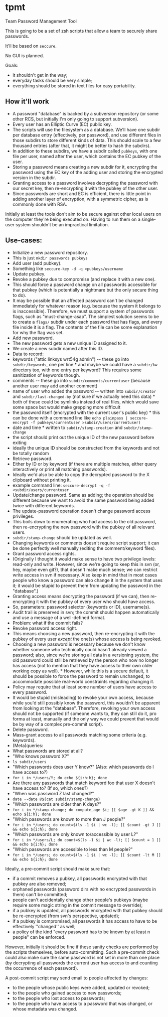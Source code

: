 # tpmt
Team Password Management Tool

This is going to be a set of zsh scripts that allow a team to securely share passwords.

It'll be based on `seccure`.

No GUI is planned.

Goals:

 * it shouldn't get in the way;
 * everyday tasks should be very simple;
 * everything should be stored in text files for easy portability.

## How it'll work

 * A password "database" is backed by a subversion repository (or some other RCS, but initially I'm only going to support subversion).
 * Every user has an Elliptic Curve (EC) public key.
 * The scripts will use the filesystem as a database. We'll have one subdir per database entry (effectively, per password), and use different files in those subdirs to store different kinds of data. This should scale to a few thousand entries (after that, it might be better to hash the subdirs).
 * In addition to these subdirs, we have a subdir called `pubkeys`, with one file per user, named after the user, which contains the EC pubkey of the user.
 * Storing a password means creating a new subdir for it, encrypting the password using the EC key of the adding user and storing the encrypted version in the subdir.
 * Granting access to a password involves decrypting the password with our secret key, then re-encrypting it with the pubkey of the other user.
  * Since passwords are short and EC is efficient, there is little point in adding another layer of encryption, with a symmetric cipher, as is commonly done with RSA.

Initially at least the tools don't aim to be secure against other local users on the computer they're being executed on. Having to run them on a single-user system shouldn't be an impractical limitation.

## Use-cases:

 * Initialize a new password repository.
  * This is just `mkdir passwords pubkeys`
 * Add user (add pubkey).
  * Something like `seccure-key -d -q >pubkeys/username`
 * Update pubkey.
 * Revoke a pubkey due to compromise (and replace it with a new one).
  * This should force a password change on all passwords accessible for that pubkey (which is potentially a nightmare but the only secure thing to do).
   * It may be possible that an affected password can't be changed immediately for whatever reason (e.g. because the system it belongs to is inaccessible). Therefore, we must support a system of passwords flags, such as "must-change-asap". The simplest solution seems to be to create a `flags/` subdir under each password that has flags, and every file inside it is a flag. The contents of the file can be some explanation for why the flag was set.
 * Add new password.
  * The new password gets a new unique ID assigned to it.
  * We create a new subdir named after this ID.
  * Data to record:
   * keywords ("attic linksys wrt54g admin") -- these go into `subdir/keywords`, one per line
    * and maybe we could have a `subdir/kw` directory too, with one entry per keyword? This requires some sanitization of keywords though.
   * comments -- these go into `subdir/comments/currentuser` (because another user may add another comment)
   * name of user who added the password -- written into `subdir/creator` and `subdir/last-changed-by` (not sure if we actually need this data)
    * both of these could be symlinks instead of real files, which would save some space but would make grepping more difficult
   * the password itself (encrypted with the current user's public key)
    * this can be done with a command line like `echo plainpass | seccure-encrypt -f pubkeys/currentuser >subdir/users/currentuser)`
   * date and time 
    * written to `subdir/stamp-creation` and `subdir/stamp-change`
   * the script should print out the unique ID of the new password before exiting
   * ideally the unique ID should be constructed from the keywords and not be totally random
 * Retrieve password.
  * Either by ID or by keyword (if there are multiple matches, either query interactively or print all matching passwords).
  * Ideally we'd also be able to copy the decrypted password to the X clipboard without printing it.
  * example command line: `seccure-decrypt -q -f <subdir/users/currentuser`
 * Update/change password. Same as adding; the operation should be different because we want to avoid the same password being added twice with different keywords.
  * The update-password operation doesn't change password access privileges.
  * This boils down to enumerating who had access to the old password, then re-encrypting the new password with the pubkey of all relevant users.
  * `subdir/stamp-change` should be updated as well.
  * Changing keywords or comments doesn't require script support; it can be done perfectly well manually (editing the comment/keyword files).
 * Grant password access rights.
  * (Originally I thought it would make sense to have two privilege levels: read-only and write. However, since we're going to keep this in svn (or, hey, maybe even git?), that doesn't make much sense; we can restrict write access in svn if necessary. Also keep in mind that in most cases people who know a password can also change it in the system that uses it; it would be stupid to prevent them from updating the password in the "database".)
  * Granting access means decrypting the password (if we can), then re-encrypting it with the pubkey of every user who should have access.
  * So, parameters: password selector (keywords or ID), username(s).
  * Audit trail is preserved in svn; the commit should happen automatically and use a message of a well-defined format.
   * Problem: what if the commit fails?
 * Revoke password access right.
  * This means choosing a new password, then re-encrypting it with the pubkey of every user *except* the one(s) whose access is being revoked.
   * Choosing a new password is necessary because we don't know whether someone who technically could hasn't already viewed a password; also, since we're storing all data in a versioning system, the old password could still be retrieved by the person who now no longer has access (not to mention that they have access to their own older working copy as well).
    * However, while this is a secure default, it should be possible to force the password to remain unchanged, to accommodate possible real-world constraints regarding changing it.
  * Policy may require that at least some number of users have access to every password.
  * It would be stupid (misleading) to revoke your own access, because while you'd still possibly know the password, this wouldn't be apparent from looking at the "database". Therefore, revoking your own access should not be supported (if someone wants to, they can still do it, pro forma at least, manually and the only way we could prevent that would be by way of a complex pre-commit script).
 * Delete password.
 * Mass-grant access to all passwords matching some criteria (e.g. keywords).
 * (Meta)queries:
  * What passwords are stored at all?
  * "Who knows password X?"
   * `ls subdir/users`
  * "Which passwords does user Y know?" (Also: which passwords do I have access to?)
   * `for i in */users/Y; do echo ${i:h:h}; done`
  * Are there any passwords that match keyword foo that user X doesn't have access to? (If so, which ones?)
  * "When was password Z last changed?"
   * `date --date @$(cat subdir/stamp-change)`
  * "Which passwords are older than K days?" 
   * `for i in */stamp-change; do compute_age $i; [[ $age -gt K ]] && echo ${i:h}; done`
  * "Which passwords are known to more than J people?"
   * `for i in */users; do count=$(ls -1 $i | wc -l); [[ $count -gt J ]] && echo ${i:h}; done`
  * "Which passwords are only known to/accessible by user L?"
   * `for i in */users/L; do count=$(ls -1 $i | wc -l); [[ $count = 1 ]] && echo ${i:h}; done`
  * "Which passwords are accessible to less than M people?" 
   * `for i in */users; do count=$(ls -1 $i | wc -l); [[ $count -lt M ]] && echo ${i:h}; done`

Ideally, a pre-commit script should make sure that:

 * if a commit removes a pubkey, all passwords encrypted with that pubkey are also removed;
 * orphaned passwords (password dirs with no encrypted passwords in them) can't be committed;
 * people can't accidentally change other people's pubkeys (maybe require some magic string in the commit message to override);
 * if a pubkey is updated, all passwords encrypted with that pubkey should be re-encrypted (from svn's perspective, updated);
 * if a pubkey is compromised, all passwords it has access to have to be effectively ''changed'' as well;
 * a policy of the kind "every password has to be known by at least n people" can be enforced.

However, initially it should be fine if these sanity checks are performed by the scripts themselves, before auto-committing. Such a pre-commit check could also make sure the same password is not set in more than one place (by decrypting all passwords the current user has access to and counting the occurrence of each password).

A post-commit script may send email to people affected by changes:

 * to the people whose public keys were added, updated or revoked;
 * to the people who gained access to new passwords;
 * to the people who lost access to passwords;
 * to the people who have access to a password that was changed, or whose metadata was changed.
